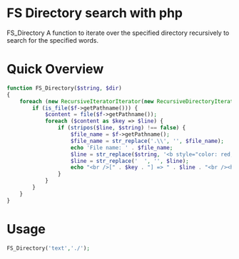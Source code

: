 # FS Directory search with php

FS_Directory A function to iterate over the specified directory recursively to search for the specified words.

# Quick Overview
``` php
function FS_Directory($string, $dir)
{
    foreach (new RecursiveIteratorIterator(new RecursiveDirectoryIterator($dir)) as $f) {
        if (is_file($f->getPathname())) {
            $content = file($f->getPathname());
            foreach ($content as $key => $line) {
                if (stripos($line, $string) !== false) {
                    $file_name = $f->getPathname();
                    $file_name = str_replace('.\\', '', $file_name);
                    echo 'File name: ' . $file_name;
                    $line = str_replace($string, '<b style="color: red;">' . $string . '</b>', $line);
                    $line = str_replace('  ', '', $line);
                    echo "<br />[" . $key . "] => " . $line . "<br /><hr />";
                }
            }
        }
    }
}
```

# Usage
``` php
FS_Directory('text','./');
```
